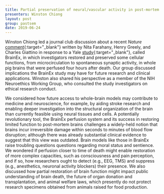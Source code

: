```yaml
---
title: Partial preservation of neural/vascular activity in post-mortem pig brains
presenters: Winston Chiong
layout: post
group: pastsem
date: 2019-06-24
---
```


Winston Chiong led a journal club discussion about a recent *Nature* [comment](https://www.nature.com/articles/d41586-019-01168-9){:target="_blank"} 
written by Nita Farahany, Henry Greely, and Charles Giattino in response to a Yale [study](https://www.nature.com/articles/s41586-019-1099-1){:target="_blank"}, 
called BrainEx, in which investigators restored and preserved some cellular functions, from microcirculation to spontaneous 
synaptic activity, in whole pig brains that were perfused four hours after death. Our group discussed implications the BrainEx 
study may have for future research and clinical applications. Winston also shared his perspective as a member of the NIH 
Neuroethics Working Group, who consulted the study investigators on ethical research conduct.

We considered how future access to whole-brain models may contribute to medicine and neuroscience, for example, by aiding 
stroke research and enabling deeper investigation into the structural organization of the brain than currently feasible using 
neural tissues and cells. A potentially revolutionary tool, the BrainEx perfusion system and its success in restoring limited 
function to post-mortem brains challenges a widely-held notion that brains incur irreversible damage within seconds to minutes 
of blood flow disruption; although there was already substantial clinical evidence to suggest that this view was outdated. 
Brain models like those in BrainEx raise troubling questions questions regarding 
moral status and sentience. We wondered if perfusion closer to time of death might enable restoration of more complex capacities, 
such as consciousness and pain perception, and if so, how researchers ought to detect (e.g., EEG, TMS) and suppress (e.g., 
anesthetics, neuronal activity blockers) their presence. We also discussed how partial restoration of brain function might 
impact public understanding of brain death, the future of organ donation and transplantation, and animal welfare laws, which 
presently do not protect research specimens obtained from animals raised for food production.
